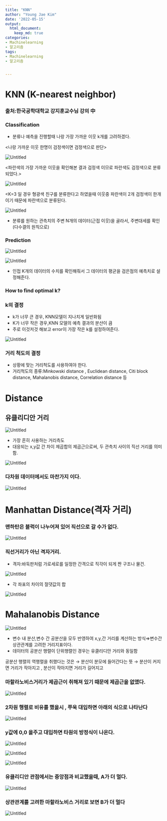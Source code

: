 ```yaml
---
title: "KNN"
author: "Young Jae Kim"
date: '2022-05-15'
output:
  html_document:
    keep_md: true
categories:
- Machinelearning
- 알고리즘
tags:
- Machinelearning
- 알고리즘


---
```

# KNN (K-nearest neighbor)

### 출처:한국공학대학교 강지훈교수님 강의 中

### Classification

- 분류나 예측을 진행할때 나랑 가장 가까운 이웃 k개를 고려하겠다.

<나랑 가까운 이웃 한명이 검정색이면 검정색으로 판단>

![Untitled](images/knn/0.png)

<파란색의 가장 가까운 이웃을 확인해본 결과 검정색 이므로 파란색도 검정색으로 분류되었다.>

![Untitled](images/knn/1.png)

<K=3 일 경우 형광색 친구를 분류한다고 하였을때 이웃중 파란색이 2개 검정색이 한개이기 때문에 파란색으로 분류된다.

![Untitled](images/knn/2.png)

- 분류를 원하는 관측치의 주변 N개의 데이터(근접 이웃)을 골라서, 주변대세를 확인 (다수결의 원칙으로)

### Prediction

![Untitled](images/knn/3.png)

![Untitled](images/knn/4.png)

- 인접 K개의 데이터의 수치를 확인해줘서 그 데이터의 평균을 검은점의 예측치로 설정해준다.

### How to find optimal k?

### k의 결정

- k가 너무 큰 경우, KNN모델이 지나치게 일반화됨
- K가 너무 작은 경우,KNN 모델의 예측 결과의 분산이 큼
- 주로 이것저것 해보고 error이 가장 작은 k를 설정하여준다.

![Untitled](images/knn/5.png)

### 거리 척도의 결정

- 상황에 맞는 거리척도를 사용하여야 한다.
- 거리척도의 종류:Minkowski distance , Euclidean distance, Citi block distance, Mahalanobis distance, Correlation distance 등

# Distance

## 유클리디안 거리

![Untitled](images/knn/6.png)

- 가장 흔히 사용하는 거리측도
- 대응되는 x,y값 간 차이 제곱합의 제곱근으로써, 두 관측치 사이의 직선 거리를 의미함.

![Untitled](images/knn/7.png)

### 다차원 데이터에서도 마찬가지 이다.

![Untitled](images/knn/8.png)

# Manhattan Distance(격자 거리)

### 맨하탄은 블럭이 나누어져 있어 직선으로 갈 수가 없다.

![Untitled](images/knn/9.png)

### 직선거리가 아닌 격자거리.

- 격자:바둑판처럼 가로세로를 일정한 간격으로 직각이 되게 짠 구조나 물건.

![Untitled](images/knn/10.png)

- 각 좌표의 차이의 절댓값의 합

![Untitled](images/knn/11.png)

# Mahalanobis Distance

![Untitled](images/knn/12.png)

- 변수 내 분산,변수 간 공분산을 모두 반영하여 x,y,간 거리를 계산하는 방식⇒변수간 상관관계를 고려한 거리지표이다.
- 데이터의 공분산 행렬이 단위행렬인 경우는 유클리디안 거리와 동일함

공분산 행렬의 역행렬을 취했다는 것은 → 분산이 분모에 들어간다는 뜻 → 분산이 커지면 거리가 작아지고 , 분산이 작아지면 거리가 길어지고

### 마할라노비스거리가 제곱근이 취해져 있기 때문에 제곱근을 없앴다.

![Untitled](images/knn/13.png)

 

### 2차원 행렬로 비유를 했을시 ,  쭈욱 대입하면 아래의 식으로 나타난다

![Untitled](images/knn/14.png)

### y값에 0,0 을주고 대입하면 타원의 방정식이 나온다.

![Untitled](images/knn/15.png)

![Untitled](images/knn/16.png)

![Untitled](images/knn/17.png)

### 유클리디안 관점에서는 중앙점과 비교했을때, A가 더 멀다.

![Untitled](images/knn/18.png)

### 상관관계를 고려한 마할라노비스 거리로 보면 B가 더 멀다

![Untitled](images/knn/19.png)